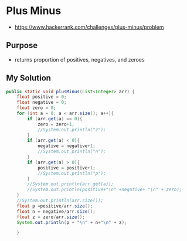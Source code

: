 # Plus Minus

- <https://www.hackerrank.com/challenges/plus-minus/problem>

## Purpose

- returns proportion of positives, negatives, and zeroes

## My Solution

```java
public static void plusMinus(List<Integer> arr) {
    float positive = 0;
    float negative = 0;
    float zero = 0;
    for (int a = 0; a < arr.size(); a++){
        if (arr.get(a) == 0){
            zero = zero+1;
            //System.out.println("z");
        }
        if (arr.get(a) < 0){
            negative = negative+1;
            //System.out.println("n");
        }
        if (arr.get(a) > 0){
            positive = positive+1;
            //System.out.println("p");
        }
        //System.out.println(arr.get(a));
        //System.out.println(positive+"\n" +negative+ "\n" + zero);
    }
    //System.out.println(arr.size());
    float p =positive/arr.size();
    float n = negative/arr.size();
    float z = zero/arr.size();
    System.out.println(p + "\n" + n+"\n" + z);

    }

```